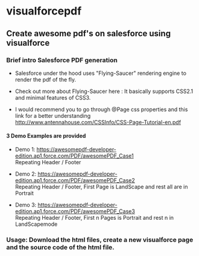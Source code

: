 # visualforcepdf

## Create awesome pdf's on salesforce using visualforce

### Brief intro Salesforce PDF generation


* Salesforce under the hood uses "Flying-Saucer" rendering engine to render the pdf of the fly.
* Check out more about Flying-Saucer here :
It basically supports CSS2.1 and minimal features of CSS3.

* I would recommend you to go through @Page css properties
and this link for a better understanding
<http://www.antennahouse.com/CSSInfo/CSS-Page-Tutorial-en.pdf>

#### 3 Demo Examples are provided
* Demo 1: <https://awesomepdf-developer-edition.ap1.force.com/PDF/awesomePDF_Case1> <br/>
Repeating Header / Footer

* Demo 2: <https://awesomepdf-developer-edition.ap1.force.com/PDF/awesomePDF_Case2> <br/>
Repeating Header / Footer, First Page is LandScape and rest all are in Portrait

* Demo 3: <https://awesomepdf-developer-edition.ap1.force.com/PDF/awesomePDF_Case3> <br/>
Repeating Header / Footer, First n Pages is Portrait and rest n in LandScapemode

### Usage: Download the html files, create a new visualforce page and the source code of the html file.
